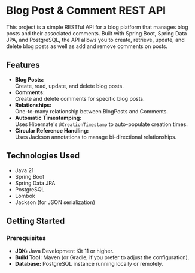# Blog Post & Comment REST API

This project is a simple RESTful API for a blog platform that manages blog posts and their associated comments. Built with Spring Boot, Spring Data JPA, and PostgreSQL, the API allows you to create, retrieve, update, and delete blog posts as well as add and remove comments on posts.

## Features

- **Blog Posts:**  
  Create, read, update, and delete blog posts.
- **Comments:**  
  Create and delete comments for specific blog posts.
- **Relationships:**  
  One-to-many relationship between BlogPosts and Comments.
- **Automatic Timestamping:**  
  Uses Hibernate's `@CreationTimestamp` to auto-populate creation times.
- **Circular Reference Handling:**  
  Uses Jackson annotations to manage bi-directional relationships.

## Technologies Used

- Java 21
- Spring Boot
- Spring Data JPA
- PostgreSQL
- Lombok
- Jackson (for JSON serialization)

## Getting Started

### Prerequisites

- **JDK:** Java Development Kit 11 or higher.
- **Build Tool:** Maven (or Gradle, if you prefer to adjust the configuration).
- **Database:** PostgreSQL instance running locally or remotely.
